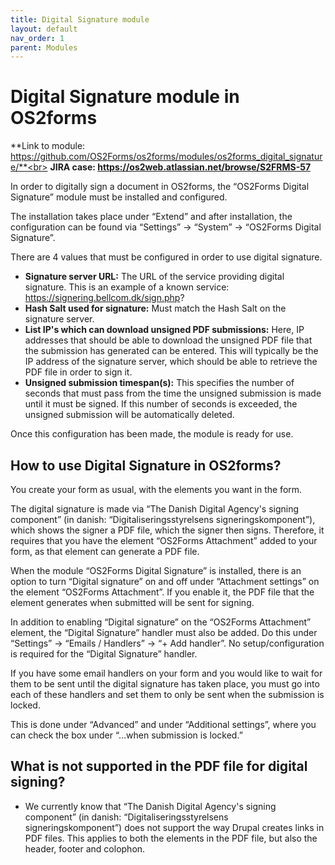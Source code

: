 ```yaml
---
title: Digital Signature module
layout: default
nav_order: 1
parent: Modules
---
```


# Digital Signature module in OS2forms

**Link to module: https://github.com/OS2Forms/os2forms/modules/os2forms_digital_signature/**<br>
**JIRA case: https://os2web.atlassian.net/browse/S2FRMS-57**

In order to digitally sign a document in OS2forms, the “OS2Forms Digital Signature” module must be installed and configured.

The installation takes place under “Extend” and after installation, the configuration can be found via “Settings” \-\> “System” \-\> “OS2Forms Digital Signature”.

There are 4 values ​​that must be configured in order to use digital signature.

* **Signature server URL:** The URL of the service providing digital signature. This is an example of a known service: https://signering.bellcom.dk/sign.php?  
* **Hash Salt used for signature:** Must match the Hash Salt on the signature server.  
* **List IP's which can download unsigned PDF submissions:** Here, IP addresses that should be able to download the unsigned PDF file that the submission has generated can be entered. This will typically be the IP address of the signature server, which should be able to retrieve the PDF file in order to sign it.  
* **Unsigned submission timespan(s):** This specifies the number of seconds that must pass from the time the unsigned submission is made until it must be signed. If this number of seconds is exceeded, the unsigned submission will be automatically deleted.

Once this configuration has been made, the module is ready for use.

## How to use Digital Signature in OS2forms?

You create your form as usual, with the elements you want in the form.

The digital signature is made via “The Danish Digital Agency's signing component” (in danish: “Digitaliseringsstyrelsens signeringskomponent”), which shows the signer a PDF file, which the signer then signs. Therefore, it requires that you have the element “OS2Forms Attachment” added to your form, as that element can generate a PDF file.

When the module “OS2Forms Digital Signature” is installed, there is an option to turn “Digital signature” on and off under “Attachment settings” on the element “OS2Forms Attachment”. If you enable it, the PDF file that the element generates when submitted will be sent for signing.

In addition to enabling “Digital signature” on the “OS2Forms Attachment” element, the “Digital Signature” handler must also be added. Do this under “Settings” \-\> “Emails / Handlers” \-\> “+ Add handler”. No setup/configuration is required for the “Digital Signature” handler.

If you have some email handlers on your form and you would like to wait for them to be sent until the digital signature has taken place, you must go into each of these handlers and set them to only be sent when the submission is locked.

This is done under “Advanced” and under “Additional settings”, where you can check the box under “…when submission is locked.”

## What is not supported in the PDF file for digital signing?

* We currently know that “The Danish Digital Agency's signing component” (in danish: “Digitaliseringsstyrelsens signeringskomponent”) does not support the way Drupal creates links in PDF files. This applies to both the elements in the PDF file, but also the header, footer and colophon.
